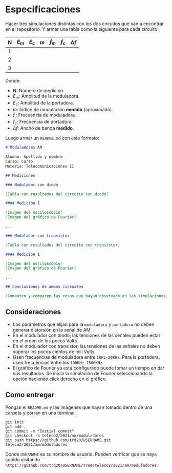 <script type="text/javascript" src="http://cdn.mathjax.org/mathjax/latest/MathJax.js?config=default"></script>

# Especificaciones

Hacer tres simulaciones distintas con los dos circuitos que van a encontrar en el repositorio. Y armar una tabla como la siguiente para cada circuito:

| N | $E_m$ | $E_c$ | $m$ | $f_m$ | $f_c$ | $\Delta f$ |
| - | ----- | ----- | --- | ----- | ----- | ---------- |
| 1 |       |       |     |       |       |            |
| 2 |       |       |     |       |       |            |
| 3 |       |       |     |       |       |            |

Donde:
- N: Número de medición.
- $E_m$: Amplitud de la moduladora.
- $E_c$: Amplitud de la portadora.
- $m$: Índice de modulación **medido** (aproximado).
- $f_,$: Frecuencia de moduladora.
- $f_c$: Frecuencia de portadora.
- $\Delta f$: Ancho de banda **medido**. 

Luego armar un `README.md` con este formato:

```markdown
# Moduladores AM

Alumno: Apellido y nombre
Curso: Curso
Materia: Telecomunicaciones II

## Mediciones

### Modulador con diodo

[Tabla con resultados del circuito con diodo]

#### Medición 1

[Imagen del osciloscopio]
[Imagen del gráfico de Fourier]

...

### Modulador con transistor

[Tabla con resultados del circuito con transistor]

#### Medición 1

[Imagen del osciloscopio]
[Imagen del gráfico de Fourier]

...

## Conclusiones de ambos circuitos

[Comenten y comparen las cosas que hayan observado en las simulaciones]
```

## Consideraciones

- Los parámetros que elijan para la `moduladora` y `portadora` no deben generar distorsión en la señal de AM.
- En el modulador con diodo, las tensiones de las señales pueden estar en el orden de los pocos Volts.
- En el modulador con transistor, las tensiones de las señales no deben superar los pocos cientos de mili Volts.
- Usen frecuencias de moduladora entre `1KHz-20KHz`. Para la portadora, usen frecuencias entre los `100KHz-1500KHz`.
- El gráfico de Fourier ya está configurado puede tomar un tiempo en dar sus resultados. Se inicia la simulación de Fourier seleccionando la opción haciendo click derecho en el gráfico.

## Como entregar

Pongan el `README.md` y las imágenes que hayan tomado dentro de una carpeta y corran en una terminal:

```
git init
git add .
git commit -m "Initial commit"
git checkout -b teleco2/2021/am/moduladores
git push https://github.com/trq20/USERNAME.git teleco2/2021/am/moduladores
```

Donde `USERNAME` es su nombre de usuario. Pueden verificar que se haya subido visitando `https://github.com/trq20/USERNAME/tree/teleco2/2021/am/moduladores`.